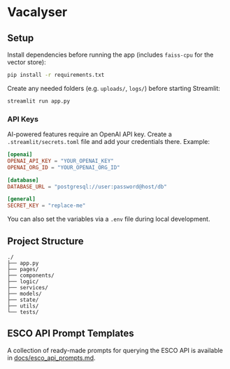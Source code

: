 # Vacalyser
## Setup

Install dependencies before running the app (includes `faiss-cpu` for the vector store):

```bash
pip install -r requirements.txt
```

Create any needed folders (e.g. `uploads/`, `logs/`) before starting Streamlit:

```bash
streamlit run app.py
```

### API Keys

AI-powered features require an OpenAI API key. Create a `.streamlit/secrets.toml` file and add your credentials there. Example:

```toml
[openai]
OPENAI_API_KEY = "YOUR_OPENAI_KEY"
OPENAI_ORG_ID = "YOUR_OPENAI_ORG_ID"

[database]
DATABASE_URL = "postgresql://user:password@host/db"

[general]
SECRET_KEY = "replace-me"
```

You can also set the variables via a `.env` file during local development.

## Project Structure

```
./
├── app.py
├── pages/
├── components/
├── logic/
├── services/
├── models/
├── state/
├── utils/
└── tests/
```

## ESCO API Prompt Templates

A collection of ready-made prompts for querying the ESCO API is available in [docs/esco_api_prompts.md](docs/esco_api_prompts.md).
